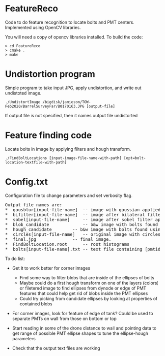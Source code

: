 # FeatureReco

Code to do feature recognition to locate bolts and PMT centers.  Implemented using OpenCV libraries.

You will need a copy of opencv libraries installed.  To build the code:

```
> cd FeatureReco
> cmake .
> make
```

# Undistortion program

Simple program to take input JPG, apply undistortion, and write out undistoted image.

```
./UndistortImage /bigdisk/jamieson/TOW-Feb2020/BarrelSurveyFar/B0170163.JPG [output-file]
```

If output file is not specified, then it names output file undistorted<input-file-name>

# Feature finding code

Locate bolts in image by applying filters and hough transform.

```
./FindBoltLocations [input-image-file-name-with-path] [opt=bolt-location-textfile-with-path]
```

# Config.txt
Configuration file to change parameters and set verbosity flag.

<pre>
Output file names are: 
*  gausblur[input-file-name]  -- image with gaussian applied (if enabled) 
*  bifilter[input-file-name]  -- image after bilateral filter applied (if enabled)
*  sobel[input-file-name]     -- image after sobel filter applied (this is input to Hough)
*  blob_candidate             -- b&w image with bolts found using blob detection represented as white and rest black.
*  hough_candidate 	      -- b&w image with bolts found using hough transform represented as white and rest black.
*  circles[input-file-name]   -- original image with circles found by hough added
*  final.jpg 		      -- final image.
*  FindBoltLocation.root      -- root histograms
*  bolts[input-file-name].txt -- text file containing [pmtid(-1 for now) pmtx pmty pmtr boltid boltx bolty] 
</pre>

To do list:
* Get it to work better for corner images
  * Find some way to filter blobs that are inside of the ellipses of bolts
  * Maybe could do a first hough transform on one of the layers (colors) or filetered image to find ellipses from dynode or edge of PMT    features that could help get rid of blobs inside the PMT ellipses
  * Could try picking from candidate ellipses by looking at properties of contained blobs

* For corner images, look for feature of edge of tank?  Could be used to separate PMTs on wall from those on bottom or top

* Start reading in some of the drone distance to wall and pointing data to get range of possible PMT ellipse shapes
    to tune the ellipse-hough parameters

* Check that the output text files are working






